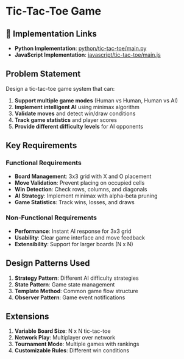 # Tic-Tac-Toe Game

## 🔗 Implementation Links
- **Python Implementation**: [python/tic-tac-toe/main.py](python/tic-tac-toe/main.py)
- **JavaScript Implementation**: [javascript/tic-tac-toe/main.js](javascript/tic-tac-toe/main.js)

## Problem Statement

Design a tic-tac-toe game system that can:

1. **Support multiple game modes** (Human vs Human, Human vs AI)
2. **Implement intelligent AI** using minimax algorithm
3. **Validate moves** and detect win/draw conditions
4. **Track game statistics** and player scores
5. **Provide different difficulty levels** for AI opponents

## Key Requirements

### Functional Requirements
- **Board Management**: 3x3 grid with X and O placement
- **Move Validation**: Prevent placing on occupied cells
- **Win Detection**: Check rows, columns, and diagonals
- **AI Strategy**: Implement minimax with alpha-beta pruning
- **Game Statistics**: Track wins, losses, and draws

### Non-Functional Requirements
- **Performance**: Instant AI response for 3x3 grid
- **Usability**: Clear game interface and move feedback
- **Extensibility**: Support for larger boards (N x N)

## Design Patterns Used

1. **Strategy Pattern**: Different AI difficulty strategies
2. **State Pattern**: Game state management
3. **Template Method**: Common game flow structure
4. **Observer Pattern**: Game event notifications

## Extensions

1. **Variable Board Size**: N x N tic-tac-toe
2. **Network Play**: Multiplayer over network
3. **Tournament Mode**: Multiple games with rankings
4. **Customizable Rules**: Different win conditions